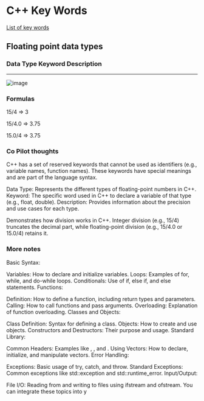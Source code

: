 # C++ Key Words

[List of key words](https://en.cppreference.com/w/cpp/keyword)

## Floating point data types 
### Data Type      Keyword     Description
---
![image](https://github.com/user-attachments/assets/f917ae08-9db5-45b8-8896-9a9f986388db)

### Formulas

15/4 => 3

15/4.0 => 3.75

15.0/4 => 3.75

### Co Pilot thoughts

C++ has a set of reserved keywords that cannot be used as identifiers (e.g., variable names, function names). These keywords have special meanings and are part of the language syntax.

Data Type: Represents the different types of floating-point numbers in C++.
Keyword: The specific word used in C++ to declare a variable of that type (e.g., float, double).
Description: Provides information about the precision and use cases for each type.

Demonstrates how division works in C++. Integer division (e.g., 15/4) truncates the decimal part, while floating-point division (e.g., 15/4.0 or 15.0/4) retains it.

### More notes 

Basic Syntax:

Variables: How to declare and initialize variables.
Loops: Examples of for, while, and do-while loops.
Conditionals: Use of if, else if, and else statements.
Functions:

Definition: How to define a function, including return types and parameters.
Calling: How to call functions and pass arguments.
Overloading: Explanation of function overloading.
Classes and Objects:

Class Definition: Syntax for defining a class.
Objects: How to create and use objects.
Constructors and Destructors: Their purpose and usage.
Standard Library:

Common Headers: Examples like <iostream>, <vector>, and <string>.
Using Vectors: How to declare, initialize, and manipulate vectors.
Error Handling:

Exceptions: Basic usage of try, catch, and throw.
Standard Exceptions: Common exceptions like std::exception and std::runtime_error.
Input/Output:

File I/O: Reading from and writing to files using ifstream and ofstream.
You can integrate these topics into y
